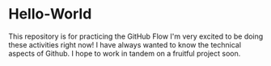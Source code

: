# Hello-World
This repository is for practicing the GitHub Flow
I'm very excited to be doing these activities right now!
I have always wanted to know the technical aspects of Github.
I hope to work in tandem on a fruitful project soon.
